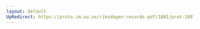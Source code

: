 ```yaml
---
layout: default
UpRedirect: https://pruto.im.uu.se/riksdagen-records-pdf/1881/prot-1881--fk--017.pdf
---
```

